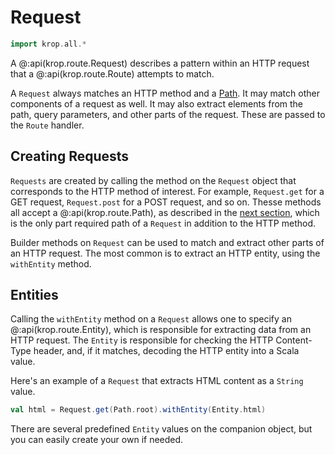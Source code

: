 # Request

```scala mdoc:invisible
import krop.all.*
```

A @:api(krop.route.Request) describes a pattern within an HTTP request that a @:api(krop.route.Route) attempts to match.

A `Request` always matches an HTTP method and a [Path](paths.md). It may match other components of a request as well. It may also extract elements from the path, query parameters, and other parts of the request. These are passed to the `Route` handler.


## Creating Requests

`Requests` are created by calling the method on the `Request` object that corresponds to the HTTP method of interest. For example, `Request.get` for a GET request, `Request.post` for a POST request, and so on. Thesse methods all accept a @:api(krop.route.Path), as described in the [next section](paths.md), which is the only part required path of a `Request` in addition to the HTTP method.

Builder methods on `Request` can be used to match and extract other parts of an HTTP request. The most common is to extract an HTTP entity, using the `withEntity` method.


## Entities

Calling the `withEntity` method on a `Request` allows one to specify an @:api(krop.route.Entity), which is responsible for extracting data from an HTTP request. The `Entity` is responsible for checking the HTTP Content-Type header, and, if it matches, decoding the HTTP entity into a Scala value.

Here's an example of a `Request` that extracts HTML content as a `String` value.

```scala mdoc:silent
val html = Request.get(Path.root).withEntity(Entity.html)
```

There are several predefined `Entity` values on the companion object, but you can easily create your own if needed.
